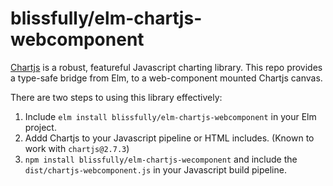 # blissfully/elm-chartjs-webcomponent

[Chartjs](https://www.chartjs.org/) is a robust, featureful Javascript charting library. This repo provides a type-safe bridge from Elm, to a web-component mounted Chartjs canvas.

There are two steps to using this library effectively:

1. Include `elm install blissfully/elm-chartjs-webcomponent` in your Elm project.
2. Addd Chartjs to your Javascript pipeline or HTML includes. (Known to work with `chartjs@2.7.3`)
3. `npm install blissfully/elm-chartjs-wecomponent` and include the `dist/chartjs-webcomponent.js` in your Javascript build pipeline.